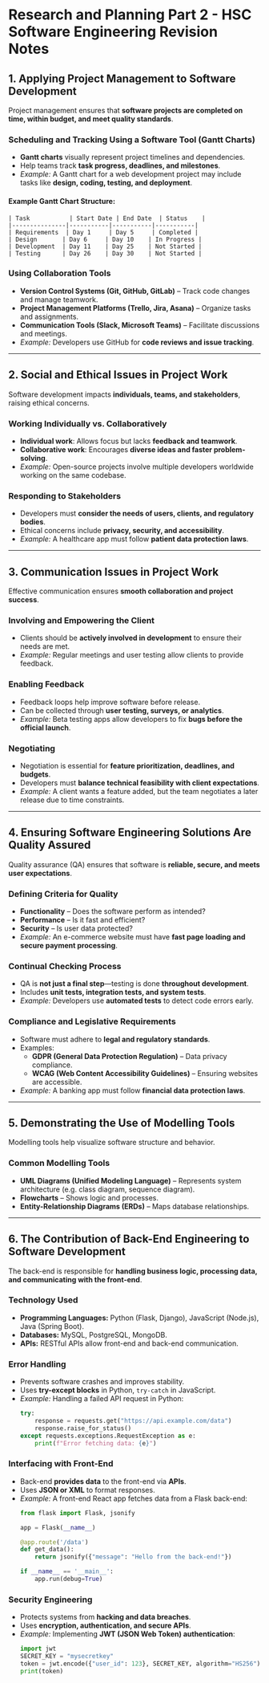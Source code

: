 # Research and Planning Part 2 - HSC Software Engineering Revision Notes

## 1. Applying Project Management to Software Development
Project management ensures that **software projects are completed on time, within budget, and meet quality standards**.

### **Scheduling and Tracking Using a Software Tool (Gantt Charts)**
- **Gantt charts** visually represent project timelines and dependencies.
- Help teams track **task progress, deadlines, and milestones**.
- *Example:* A Gantt chart for a web development project may include tasks like **design, coding, testing, and deployment**.

#### **Example Gantt Chart Structure:**
```
| Task           | Start Date | End Date  | Status    |
|---------------|-----------|-----------|-----------|
| Requirements  | Day 1     | Day 5     | Completed |
| Design       | Day 6     | Day 10    | In Progress |
| Development  | Day 11    | Day 25    | Not Started |
| Testing      | Day 26    | Day 30    | Not Started |
```

### **Using Collaboration Tools**
- **Version Control Systems (Git, GitHub, GitLab)** – Track code changes and manage teamwork.
- **Project Management Platforms (Trello, Jira, Asana)** – Organize tasks and assignments.
- **Communication Tools (Slack, Microsoft Teams)** – Facilitate discussions and meetings.
- *Example:* Developers use GitHub for **code reviews and issue tracking**.

---

## 2. Social and Ethical Issues in Project Work
Software development impacts **individuals, teams, and stakeholders**, raising ethical concerns.

### **Working Individually vs. Collaboratively**
- **Individual work**: Allows focus but lacks **feedback and teamwork**.
- **Collaborative work**: Encourages **diverse ideas and faster problem-solving**.
- *Example:* Open-source projects involve multiple developers worldwide working on the same codebase.

### **Responding to Stakeholders**
- Developers must **consider the needs of users, clients, and regulatory bodies**.
- Ethical concerns include **privacy, security, and accessibility**.
- *Example:* A healthcare app must follow **patient data protection laws**.

---

## 3. Communication Issues in Project Work
Effective communication ensures **smooth collaboration and project success**.

### **Involving and Empowering the Client**
- Clients should be **actively involved in development** to ensure their needs are met.
- *Example:* Regular meetings and user testing allow clients to provide feedback.

### **Enabling Feedback**
- Feedback loops help improve software before release.
- Can be collected through **user testing, surveys, or analytics**.
- *Example:* Beta testing apps allow developers to fix **bugs before the official launch**.

### **Negotiating**
- Negotiation is essential for **feature prioritization, deadlines, and budgets**.
- Developers must **balance technical feasibility with client expectations**.
- *Example:* A client wants a feature added, but the team negotiates a later release due to time constraints.

---

## 4. Ensuring Software Engineering Solutions Are Quality Assured
Quality assurance (QA) ensures that software is **reliable, secure, and meets user expectations**.

### **Defining Criteria for Quality**
- **Functionality** – Does the software perform as intended?
- **Performance** – Is it fast and efficient?
- **Security** – Is user data protected?
- *Example:* An e-commerce website must have **fast page loading and secure payment processing**.

### **Continual Checking Process**
- QA is **not just a final step**—testing is done **throughout development**.
- Includes **unit tests, integration tests, and system tests**.
- *Example:* Developers use **automated tests** to detect code errors early.

### **Compliance and Legislative Requirements**
- Software must adhere to **legal and regulatory standards**.
- Examples:
  - **GDPR (General Data Protection Regulation)** – Data privacy compliance.
  - **WCAG (Web Content Accessibility Guidelines)** – Ensuring websites are accessible.
- *Example:* A banking app must follow **financial data protection laws**.

---

## 5. Demonstrating the Use of Modelling Tools
Modelling tools help visualize software structure and behavior.

### **Common Modelling Tools**
- **UML Diagrams (Unified Modeling Language)** – Represents system architecture (e.g. class diagram, sequence diagram).
- **Flowcharts** – Shows logic and processes.
- **Entity-Relationship Diagrams (ERDs)** – Maps database relationships.

---

## 6. The Contribution of Back-End Engineering to Software Development
The back-end is responsible for **handling business logic, processing data, and communicating with the front-end**.

### **Technology Used**
- **Programming Languages:** Python (Flask, Django), JavaScript (Node.js), Java (Spring Boot).
- **Databases:** MySQL, PostgreSQL, MongoDB.
- **APIs:** RESTful APIs allow front-end and back-end communication.

### **Error Handling**
- Prevents software crashes and improves stability.
- Uses **try-except blocks** in Python, `try-catch` in JavaScript.
- *Example:* Handling a failed API request in Python:
  ```python
  try:
      response = requests.get("https://api.example.com/data")
      response.raise_for_status()
  except requests.exceptions.RequestException as e:
      print(f"Error fetching data: {e}")
  ```

### **Interfacing with Front-End**
- Back-end **provides data** to the front-end via **APIs**.
- Uses **JSON or XML** to format responses.
- *Example:* A front-end React app fetches data from a Flask back-end:
  ```python
  from flask import Flask, jsonify

  app = Flask(__name__)

  @app.route('/data')
  def get_data():
      return jsonify({"message": "Hello from the back-end!"})
  
  if __name__ == '__main__':
      app.run(debug=True)
  ```

### **Security Engineering**
- Protects systems from **hacking and data breaches**.
- Uses **encryption, authentication, and secure APIs**.
- *Example:* Implementing **JWT (JSON Web Token) authentication**:
  ```python
  import jwt
  SECRET_KEY = "mysecretkey"
  token = jwt.encode({"user_id": 123}, SECRET_KEY, algorithm="HS256")
  print(token)
  ```
